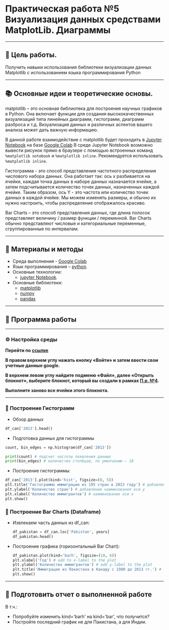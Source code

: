 # Практическая работа №5 Визуализация данных средствами MatplotLib. Диаграммы

---

## 🎯 Цель работы.

Получить навыки использования библиотеки визуализации данных Matplotlib с использованием языка программирования Python

---

## 📚 Основные идеи и теоретические основы.

matplotlib – это основная библиотека для построения научных графиков в Python. 
Она включает функции для создания высококачественных визуализаций типа линейных диаграмм, гистограмм, диаграмм разброса и т.д. 
Визуализация данных и различных аспектов вашего анализа может дать важную информацию. 

В данной работе взаимодействие с matplotlib будет проходить в [Jupyter Notebook](Pr_3.md) на базе [Google Colab](https://colab.research.google.com/notebooks/intro.ipynb)
В среде Jupyter Notebook  возможно вывести рисунок прямо в браузере с помощью встроенных команд ```%matplotlib notebook``` и ```%matplotlib inline```.
Рекомендуется использовать ```%matplotlib inline```.

Гистограмма - это способ представления частотного распределения числового набора данных. 
Она работает так: ось x разбивается на ячейки, каждая точка данных в наборе данных назначается ячейке, а затем подсчитывается количество точек данных, назначенных каждой ячейке. 
Таким образом, ось Y - это частота или количество точек данных в каждой ячейке. 
Мы можем изменять размеры, и обычно их нужно настроить, чтобы распределение отображалось красиво. 

Bar Charts – это способ представления данных, где длина полосок представляет величину / размер функции / переменной. 
Bar Charts обычно представляют числовые и категориальные переменные, сгруппированные по интервалам.

---

## 📁 Материалы и методы

- Среда выполнения - [Google Colab](https://github.com/deepmipt/dlschl/wiki/Инструкция-по-работе-с-Google-Colab)
- Язык программирования – [python](https://www.python.org/).
- Основные технологии:
  -  [jupyter Notebook](https://jupyter.org/).
- Основные библиотеки:
  - [matplotlib](https://matplotlib.org/)
  - [numpy](https://numpy.org/)
  - [pandas](https://pandas.pydata.org/)
 
---

## 🧪 Программа работы 

---

### ⚙️ Настройка среды  

**Перейти по [ссылке](https://colab.research.google.com/notebooks/intro.ipynb)**

**В правом верхнем углу нажать кнопку «Войти» и затем ввести свои учетные данные google.**

**В верхнем левом углу найдите подменю «Файл», далее «Открыть блокнот», выберите блокнот, который вы создали в рамках [П.р. №4](Pr_4.md).**

**Выполните заново все ячейки этого блокнота.**

---


### 🧪 Построение Гистограмм

  - Обзор данных
  ```python
  df_can['2013'].head()
  ```
  - Подготовка данных для гистограммы
  ```python
  count, bin_edges = np.histogram(df_can['2013'])
  
  print(count) # подсчет частоты появления данных
  print(bin_edges) # количество столбцов, по умолчанию – 10
  ```
  - Построение гистограммы:
  ```python
  df_can['2013'].plot(kind='hist', figsize=(8, 5))
  plt.title('Гистограмма иммиграции из 195 стран в 2013 году') # добавление названия
  plt.ylabel('Количество стран') # добавление наименования оси у
  plt.xlabel('Количество иммигрантов') # наименование оси х
  plt.show()
  ```
### 🧪 Построение Bar Charts (Dataframe)

  - Извлекаем часть данных из df_can:
    ```python
    df_pakistan = df_can.loc['Pakistan', years]
    df_pakistan.head()
    ```
  - Построение графика (горизонтальный Bar Chart):
    ```python
    df_pakistan.plot(kind='barh', figsize=(10, 6))
    plt.xlabel('Год') # add to x-label to the plot
    plt.ylabel('Количество иммигрантов') # add y-label to the plot
    plt.title('Иммиграция из Пакистана в Канаду с 1980 до 2013 гг.') # add title to the plot
    plt.show()
    ```    
---

## 📌 Подготовить отчет о выполненной работе
В т.ч.: 
  - Попробуйте изменить kind='barh' на kind='bar', что получится?
  - Постройте последний график не для Пакистана, а для Индии. 
